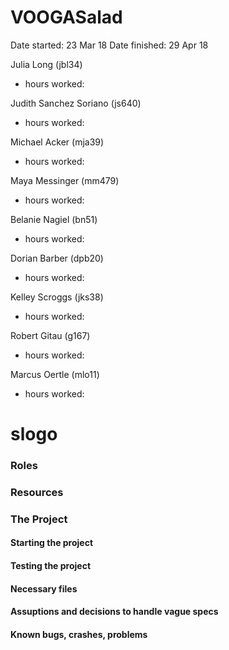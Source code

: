 VOOGASalad
===

Date started: 23 Mar 18
Date finished: 29 Apr 18

Julia Long (jbl34)
* hours worked:

Judith Sanchez Soriano (js640)
* hours worked: 

Michael Acker (mja39)
* hours worked: 

Maya Messinger (mm479)
* hours worked: 

Belanie Nagiel (bn51)
* hours worked:

Dorian Barber (dpb20)
* hours worked: 

Kelley Scroggs (jks38)
* hours worked: 

Robert Gitau (g167)
* hours worked: 

Marcus Oertle (mlo11)
* hours worked:


# slogo

### Roles

### Resources


### The Project
#### Starting the project

#### Testing the project

#### Necessary files


#### Assuptions and decisions to handle vague specs


#### Known bugs, crashes, problems
